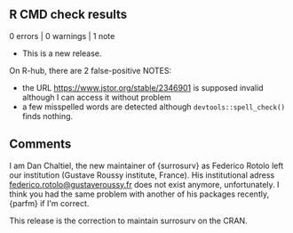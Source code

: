 ## R CMD check results

0 errors | 0 warnings | 1 note

* This is a new release.

On R-hub, there are 2 false-positive NOTES:
* the URL <https://www.jstor.org/stable/2346901> is supposed invalid although I can access it without problem
* a few misspelled words are detected although `devtools::spell_check()` finds nothing. 


## Comments

I am Dan Chaltiel, the new maintainer of {surrosurv} as Federico Rotolo left our institution (Gustave Roussy institute, France).
His institutional adress <federico.rotolo@gustaveroussy.fr> does not exist anymore, unfortunately.
I think you had the same problem with another of his packages recently, {parfm} if I'm correct.

This release is the correction to maintain surrosurv on the CRAN.